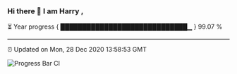 ### Hi there 👋 I am Harry , 

⏳ Year progress { █████████████████████████████▁ } 99.07 %

---

⏰ Updated on Mon, 28 Dec 2020 13:58:53 GMT

![Progress Bar CI](https://github.com/duykhang68/duykhang68/workflows/Progress%20Bar%20CI/badge.svg)
